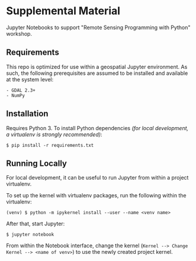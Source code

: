 Supplemental Material
===============================

Jupyter Notebooks to support "Remote Sensing Programming with Python" workshop.

Requirements
--------------

This repo is optimized for use within a geospatial Jupyter environment. As such,
the following prerequisites are assumed to be installed and available at the
system level:

    - GDAL 2.3+
    - NumPy

Installation
-------------

Requires Python 3. To install Python dependencies _(for local
development, a virtualenv is strongly recommended)_:

    $ pip install -r requirements.txt

Running Locally
----------------

For local development, it can be useful to run Jupyter from within a project virtualenv.

To set up the kernel with virtualenv packages, run the following within the
virtualenv:

    (venv) $ python -m ipykernel install --user --name <venv name>
    

After that, start Jupyter:
    
    $ jupyter notebook

From within the Notebook interface, change the kernel (`Kernel --> Change
Kernel --> <name of venv>`) to use the newly created project kernel.
